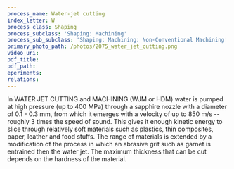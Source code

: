 ```yaml
---
process_name: Water-jet cutting
index_letter: W
process_class: Shaping
process_subclass: 'Shaping: Machining'
process_sub_subclass: 'Shaping: Machining: Non-Conventional Machining'
primary_photo_path: /photos/2075_water_jet_cutting.png
video_uri:
pdf_title:
pdf_path:
eperiments:
relations:
---
```


In WATER JET CUTTING and MACHINING (WJM or HDM) water is pumped at high pressure (up to 400 MPa) through a sapphire nozzle with a diameter of 0.1 - 0.3 mm, from which it emerges with a velocity of up to 850 m/s -- roughly 3 times the speed of sound. This gives it enough kinetic energy to slice through relatively soft materials such as plastics, thin composites, paper, leather and food stuffs. The range of materials is extended by a modification of the process in which an abrasive grit such as garnet is entrained then the water jet. The maximum thickness that can be cut depends on the hardness of the material.